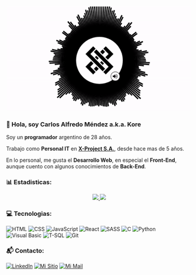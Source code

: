 <p align="center">
  <img width="500" src="https://raw.githubusercontent.com/cmndz/cmndz/main/header.gif">
</p>

### :wave: Hola, soy Carlos Alfredo Méndez a.k.a. Kore

Soy un **programador** argentino de 28 años.

Trabajo como **Personal IT** en **[X-Project S.A.](https://x-project.com.ar/ "Redirigir a X-Project S.A.")**, desde hace mas de 5 años.

En lo personal, me gusta el **Desarrollo Web**, en especial el **Front-End**, aunque cuento con algunos conocimientos de **Back-End**.

### :bar_chart: Estadisticas:

<a href="https://github.com/cmndz">
<p align="center">
  <img height="180em" src="https://github-readme-stats.vercel.app/api/top-langs/?username=cmndz&layout=compact&locale=en"/>
  <img height="187em" src="https://github-readme-stats.vercel.app/api?username=cmndz&show_icons=true&locale=en"/>
  </p>
</a>

### :computer: Tecnologias:

![HTML](https://img.shields.io/badge/-HTML-FC6D26?style=for-the-badge&logo=HTML5&logoColor=white)
![CSS](https://img.shields.io/badge/-CSS-1572B6?style=for-the-badge&logo=CSS3&logoColor=white)
![JavaScript](https://img.shields.io/badge/-JavaScript-F7DF1E?style=for-the-badge&logo=JavaScript&logoColor=black)
![React](https://img.shields.io/badge/-React-61DAFB?style=for-the-badge&logo=React&logoColor=black)
![SASS](https://img.shields.io/badge/-SASS-CC6699?style=for-the-badge&logo=Sass&logoColor=white)
![C](https://img.shields.io/badge/-C-073b4c?style=for-the-badge&)
![Python](https://img.shields.io/badge/-Python-F7DF1E?style=for-the-badge&logo=Python&logoColor=black)
![Visual Basic](https://img.shields.io/badge/-Visual%20Basic-073b4c?style=for-the-badge)
![T-SQL](https://img.shields.io/badge/-TSQL-CC2927?style=for-the-badge&logo=MicrosoftSQLServer&logoColor=white)
![Git](https://img.shields.io/badge/-Git-fb8500?style=for-the-badge&logo=Git&logoColor=white)

### :mailbox_with_mail: Contacto:

[![LinkedIn](https://img.shields.io/badge/-LinkedIn-073b4c?style=for-the-badge&logo=Linkedin&logoColor=white)](https://www.linkedin.com/in/carlosalfredomendez "Redirigir a mi LinkedIn")
[![Mi Sitio](https://img.shields.io/badge/-Mi%20Sitio-30B980?style=for-the-badge)](https://cmndz.github.io/site/ "Redirigir a mi Sitio")
[![Mi Mail](https://img.shields.io/badge/-GMail-EA4335?style=for-the-badge&logo=Gmail&logoColor=white)](mailto:mendez.calfredo@gmail.com "Redirigir a mi Mail")
